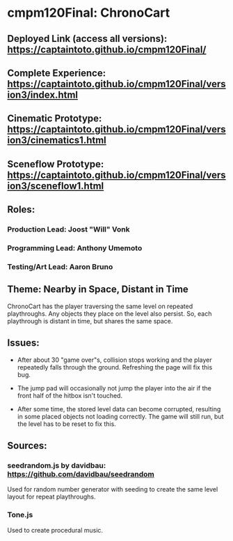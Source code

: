 # cmpm120Final: ChronoCart

## Deployed Link (access all versions): https://captaintoto.github.io/cmpm120Final/

## Complete Experience: https://captaintoto.github.io/cmpm120Final/version3/index.html

## Cinematic Prototype: https://captaintoto.github.io/cmpm120Final/version3/cinematics1.html

## Sceneflow Prototype: https://captaintoto.github.io/cmpm120Final/version3/sceneflow1.html

## Roles:

### Production Lead: Joost "Will" Vonk

### Programming Lead: Anthony Umemoto

### Testing/Art Lead: Aaron Bruno

## Theme: Nearby in Space, Distant in Time

ChronoCart has the player traversing the same level on repeated playthroughs. Any objects they place on the level also persist. So, each playthrough is distant in time, but shares the same space.

## Issues:

- After about 30 "game over"s, collision stops working and the player repeatedly falls through the ground. Refreshing the page will fix this bug.

- The jump pad will occasionally not jump the player into the air if the front half of the hitbox isn't touched.

- After some time, the stored level data can become corrupted, resulting in some placed objects not loading correctly. The game will still run, but the level has to be reset to fix this.

## Sources:

### seedrandom.js by davidbau: https://github.com/davidbau/seedrandom
Used for random number generator with seeding to create the same level layout for repeat playthroughs.

### Tone.js
Used to create procedural music.